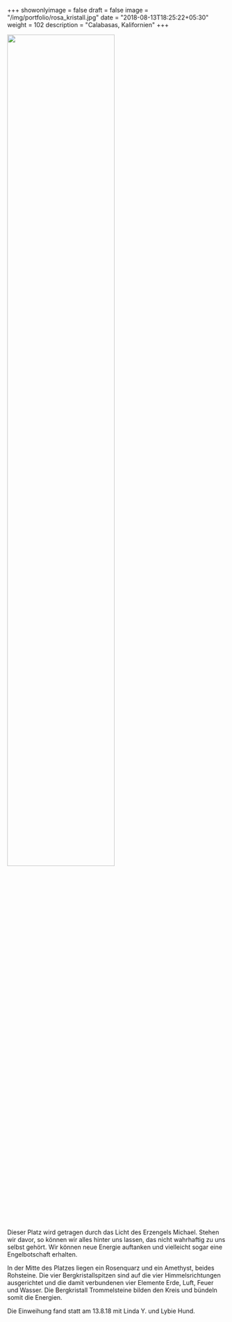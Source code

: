 +++
showonlyimage = false
draft = false
image = "/img/portfolio/rosa_kristall.jpg"
date = "2018-08-13T18:25:22+05:30"
weight = 102
description = "Calabasas, Kalifornien"
+++

<img src="/img/portfolio/rosa_kristall.jpg" width=70% id="bildImText"/>

Dieser Platz wird getragen durch das Licht des Erzengels Michael. Stehen wir davor, so können wir alles hinter uns lassen, das nicht wahrhaftig zu uns selbst gehört. Wir können neue Energie auftanken und vielleicht sogar eine Engelbotschaft erhalten.

In der Mitte des Platzes liegen ein Rosenquarz und ein Amethyst, beides Rohsteine. Die vier Bergkristallspitzen sind auf die vier Himmelsrichtungen ausgerichtet und die damit verbundenen vier Elemente Erde, Luft, Feuer und Wasser. Die Bergkristall Trommelsteine bilden den Kreis und bündeln somit die Energien.

Die Einweihung fand statt am 13.8.18 mit Linda Y. und Lybie Hund.